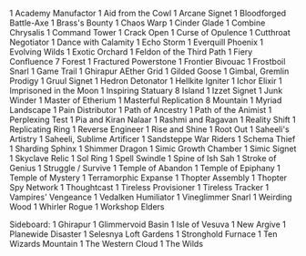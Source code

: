 1 Academy Manufactor
1 Aid from the Cowl
1 Arcane Signet
1 Bloodforged Battle-Axe
1 Brass's Bounty
1 Chaos Warp
1 Cinder Glade
1 Combine Chrysalis
1 Command Tower
1 Crack Open
1 Curse of Opulence
1 Cutthroat Negotiator
1 Dance with Calamity
1 Echo Storm
1 Everquill Phoenix
1 Evolving Wilds
1 Exotic Orchard
1 Feldon of the Third Path
1 Fiery Confluence
7 Forest
1 Fractured Powerstone
1 Frontier Bivouac
1 Frostboil Snarl
1 Game Trail
1 Ghirapur AEther Grid
1 Gilded Goose
1 Gimbal, Gremlin Prodigy
1 Gruul Signet
1 Hedron Detonator
1 Hellkite Igniter
1 Ichor Elixir
1 Imprisoned in the Moon
1 Inspiring Statuary
8 Island
1 Izzet Signet
1 Junk Winder
1 Master of Etherium
1 Masterful Replication
8 Mountain
1 Myriad Landscape
1 Pain Distributor
1 Path of Ancestry
1 Path of the Animist
1 Perplexing Test
1 Pia and Kiran Nalaar
1 Rashmi and Ragavan
1 Reality Shift
1 Replicating Ring
1 Reverse Engineer
1 Rise and Shine
1 Root Out
1 Saheeli's Artistry
1 Saheeli, Sublime Artificer
1 Sandsteppe War Riders
1 Schema Thief
1 Sharding Sphinx
1 Shimmer Dragon
1 Simic Growth Chamber
1 Simic Signet
1 Skyclave Relic
1 Sol Ring
1 Spell Swindle
1 Spine of Ish Sah
1 Stroke of Genius
1 Struggle / Survive
1 Temple of Abandon
1 Temple of Epiphany
1 Temple of Mystery
1 Terramorphic Expanse
1 Thopter Assembly
1 Thopter Spy Network
1 Thoughtcast
1 Tireless Provisioner
1 Tireless Tracker
1 Vampires' Vengeance
1 Vedalken Humiliator
1 Vineglimmer Snarl
1 Weirding Wood
1 Whirler Rogue
1 Workshop Elders

Sideboard:
1 Ghirapur
1 Glimmervoid Basin
1 Isle of Vesuva
1 New Argive
1 Planewide Disaster
1 Selesnya Loft Gardens
1 Stronghold Furnace
1 Ten Wizards Mountain
1 The Western Cloud
1 The Wilds
